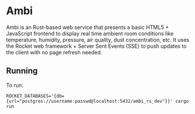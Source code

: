 # Ambi

Ambi is an Rust-based web service that presents a basic HTML5 + JavaScript frontend to display real time ambient room conditions
like temperature, humidity, pressure, air quality, dust concentration, etc. It uses the Rocket web framework + Server Sent Events (SSE)
to push updates to the client with no page refresh needed.

## Running

To run:
```
ROCKET_DATABASES='{db={url="postgres://username:passwd@localhost:5432/ambi_rs_dev"}}' cargo run
```
